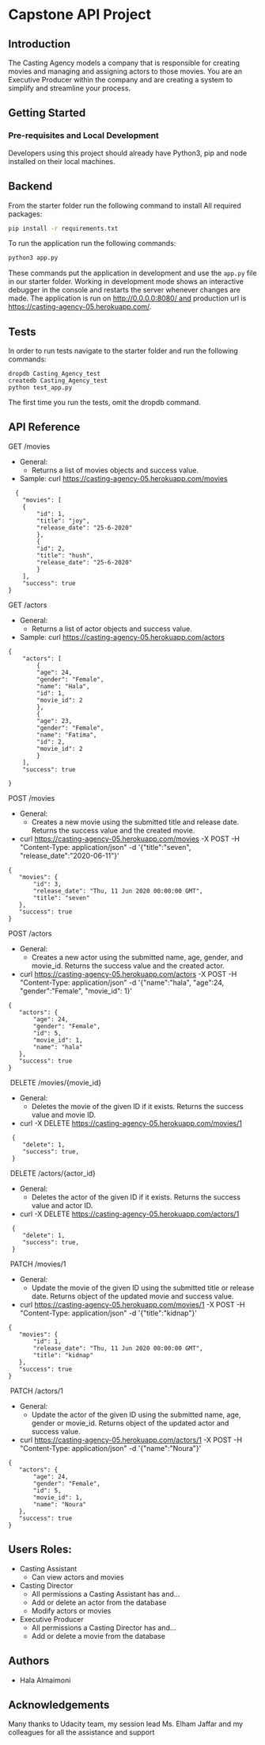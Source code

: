 # Capstone API Project

## Introduction
The Casting Agency models a company that is responsible for creating movies and managing and assigning actors to those movies. You are an Executive Producer within the company and are creating a system to simplify and streamline your process.

## Getting Started

### Pre-requisites and Local Development
Developers using this project should already have Python3, pip and node installed on their local machines.

## Backend
From the starter folder run the following command to install All required packages:
```bash
pip install -r requirements.txt
```
To run the application run the following commands:
```bash
python3 app.py
```
These commands put the application in development and use the `app.py` file in our starter folder. Working in development mode shows an interactive debugger in the console and restarts the server whenever changes are made.
The application is run on http://0.0.0.0:8080/ and production url is https://casting-agency-05.herokuapp.com/.

## Tests
In order to run tests navigate to the starter folder and run the following commands:
```
dropdb Casting_Agency_test
createdb Casting_Agency_test
python test_app.py
```
The first time you run the tests, omit the dropdb command.

## API Reference
GET /movies
* General:
    * Returns a list of movies objects and success value.
* Sample: curl https://casting-agency-05.herokuapp.com/movies
```
  {
    "movies": [
    {
        "id": 1,
        "title": "joy",
        "release_date": "25-6-2020"
        },
        {
        "id": 2,
        "title": "hush",
        "release_date": "25-6-2020"
        }
    ],
    "success": true
}
```
GET /actors
* General:
    * Returns a list of actor objects and success value.
* Sample: curl https://casting-agency-05.herokuapp.com/actors
```
{
    "actors": [
        {
        "age": 24,
        "gender": "Female",
        "name": "Hala",
        "id": 1,
        "movie_id": 2
        },
        {
        "age": 23,
        "gender": "Female",
        "name": "Fatima",
        "id": 2,
        "movie_id": 2
        }
    ],
    "success": true

}
```
POST /movies
 * General:
    * Creates a new movie using the submitted title and release date. Returns the success value and the created movie.
 * curl https://casting-agency-05.herokuapp.com/movies -X POST -H "Content-Type: application/json" -d '{"title":"seven", "release_date":"2020-06-11"}'
 ```
 {
    "movies": {
        "id": 3,
        "release_date": "Thu, 11 Jun 2020 00:00:00 GMT",
        "title": "seven"
    },
    "success": true
 }
 ```
POST /actors
 * General:
    * Creates a new actor using the submitted name, age, gender, and movie_id. Returns the success value and the created actor.
 * curl https://casting-agency-05.herokuapp.com/actors -X POST -H "Content-Type: application/json" -d '{"name":"hala", "age":24, "gender":"Female", "movie_id": 1}'
 ```
 {
    "actors": {
        "age": 24,
        "gender": "Female",
        "id": 5,
        "movie_id": 1,
        "name": "hala"
    },
    "success": true
 }
 ```
  DELETE /movies/{movie_id} 
 * General:
    * Deletes the movie of the given ID if it exists. Returns the success value and movie ID.
* curl -X DELETE https://casting-agency-05.herokuapp.com/movies/1
```
 {
    "delete": 1,
    "success": true,
 }
  ```
  DELETE /actors/{actor_id} 
 * General:
    * Deletes the actor of the given ID if it exists. Returns the success value and actor ID.
* curl -X DELETE https://casting-agency-05.herokuapp.com/actors/1
```
 {
    "delete": 1,
    "success": true,
 }
 ```
  PATCH /movies/1
* General:
    * Update the movie of the given ID using the submitted title or release date. Returns object of the updated movie and success value.
* curl https://casting-agency-05.herokuapp.com/movies/1 -X POST -H "Content-Type: application/json" -d '{"title":"kidnap"}' 
 ```
{
    "movies": {
        "id": 1,
        "release_date": "Thu, 11 Jun 2020 00:00:00 GMT",
        "title": "kidnap"
    },
    "success": true
 }
  ```
  PATCH /actors/1
* General:
    * Update the actor of the given ID using the submitted name, age, gender or movie_id. Returns object of the updated actor and success value.
* curl https://casting-agency-05.herokuapp.com/actors/1 -X POST -H "Content-Type: application/json" -d '{"name":"Noura"}' 
 ```
 {
    "actors": {
        "age": 24,
        "gender": "Female",
        "id": 5,
        "movie_id": 1,
        "name": "Noura"
    },
    "success": true
 }
```
## Users Roles:
* Casting Assistant
    * Can view actors and movies
* Casting Director
    * All permissions a Casting Assistant has and…
    * Add or delete an actor from the database
    * Modify actors or movies
* Executive Producer
    * All permissions a Casting Director has and…
    * Add or delete a movie from the database


## Authors
* Hala Almaimoni

## Acknowledgements
Many thanks to Udacity team, my session lead Ms. Elham Jaffar and my colleagues for all the assistance and support